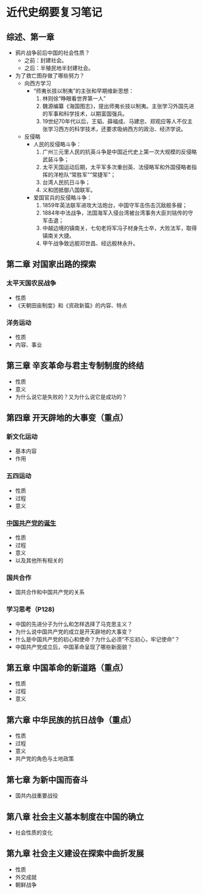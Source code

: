 # 近代史纲要复习笔记
## 综述、第一章
- 鸦片战争前后中国的社会性质？  
  - 之前：封建社会。
  - 之后：半殖民地半封建社会。
- 为了救亡图存做了哪些努力？
  - 向西方学习
    - “师夷长技以制夷”的主张和早期维新思想：
      1. 林则徐“睁眼看世界第一人”
      2. 魏源编纂《海国图志》，提出师夷长技以制夷。主张学习外国先进的军事和科学技术，以期富国强兵。
      3. 19世纪70年代以后，王韬、薛福成、马建忠、郑观应等人不仅主张学习西方的科学技术，还要求吸纳西方的政治、经济学说。
  - 反侵略
    - 人民的反侵略斗争：
      1. 广州三元里人民的抗英斗争是中国近代史上第一次大规模的反侵略武装斗争；
      2. 太平天国运动后期，太平军多次重创英、法侵略军和外国侵略者指挥的洋枪队“常胜军”“常捷军”；
      3. 台湾人民抗日斗争；
      4. 义和团抵御八国联军。
    - 爱国官兵的反侵略斗争：
      1. 1859年英法联军进攻大沽炮台，中国守军击伤击沉敌舰多艘；
      2. 1884年中法战争，法国海军入侵台湾被台湾事务大臣刘铭传的守军击退；
      3. 中越边境的镇南关，七旬老将军冯子材身先士卒，大败法军，取得镇南关大捷。
      4. 甲午战争致远舰邓世昌、经远舰林永升。


## 第二章 对国家出路的探索
### 太平天国农民战争
- 性质
- 《天朝田亩制度》和《资政新篇》的内容、特点

### 洋务运动
- 性质
- 内容、事业

## 第三章 辛亥革命与君主专制制度的终结
- 性质
- 意义
- 为什么说它是失败的？又为什么说它是成功的？

## 第四章 开天辟地的大事变（重点）
### 新文化运动
- 基本内容
- 作用

### 五四运动
- 性质
- 过程
- 意义

### <u>中国共产党的诞生</u>
- 性质
- 过程
- 意义
- 以及其他所有相关的

### 国共合作
- 国共合作和中国共产党的关系

### 学习思考（P128)
- 中国的先进分子为什么和怎样选择了马克思主义？
- 为什么说中国共产党的成立是开天辟地的大事变？
- 什么是中国共产党的初心和使命？为什么必须“不忘初心，牢记使命”？
- 中国共产党成立后，中国革命呈现了哪些新面貌？

## 第五章 中国革命的新道路（重点）
- 性质
- 过程
- 意义

## 第六章 中华民族的抗日战争（重点）
- 性质
- 过程
- 意义
- 共产党的角色与土地政策

## 第七章 为新中国而奋斗
- 国共内战重要战役

## 第八章 社会主义基本制度在中国的确立
- 社会性质的变化

## 第九章 社会主义建设在探索中曲折发展
- 性质
- 外交成就
- 朝鲜战争
